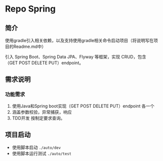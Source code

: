 # Repo Spring

## 简介

使用gradle引入相关依赖，以及支持使用gradle相关命令启动项目（将说明写在项目的Readme.md中）

引入 Spring Boot、Spring Data JPA、Flyway 等框架，实现 CRUD，包含（GET POST DELETE PUT）endpoint。

## 需求说明

### 功能需求

1. 使用Java和Spring boot实现（GET POST DELETE PUT）endpoint 各一个 
2. 涵盖参数校验，异常捕获，响应
3. TDD开发  按制定要求查询。


## 项目启动
 - 使用脚本启动
    ```./auto/dev``` 
 - 使用脚本运行测试
    ``./auto/test``
